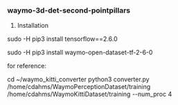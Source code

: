 ### waymo-3d-det-second-pointpillars

1) Installation

sudo -H pip3 install tensorflow==2.6.0

sudo -H pip3 install waymo-open-dataset-tf-2-6-0





for reference:

cd ~/waymo_kitti_converter
python3 converter.py /home/cdahms/WaymoPerceptionDataset/training /home/cdahms/WaymoKittiDataset/training --num_proc 4





